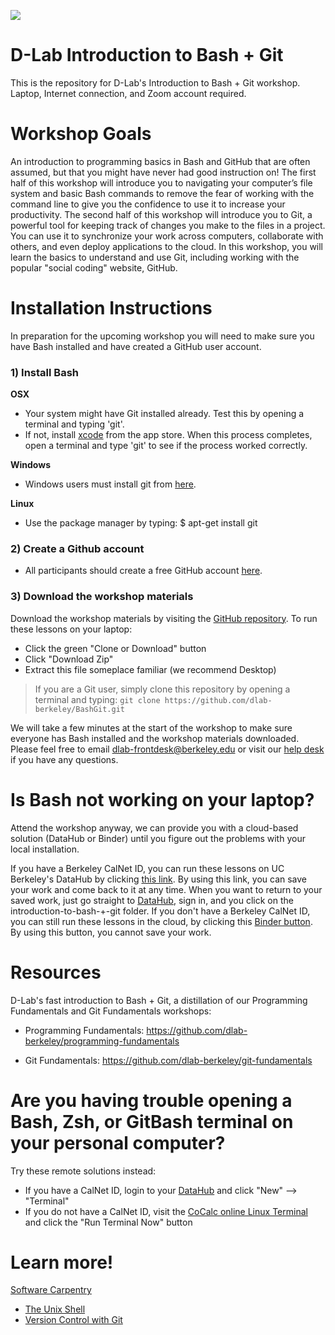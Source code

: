 ![](/octobash.png)

# D-Lab Introduction to Bash + Git

This is the repository for D-Lab's Introduction to Bash + Git workshop. Laptop, Internet connection, and Zoom account required.

# Workshop Goals

An introduction to programming basics in Bash and GitHub that are often assumed, but that you might have never had good instruction on!
The first half of this workshop will introduce you to navigating your computer’s file system and basic Bash commands to remove the fear of working with the command line to give you the confidence to use it to increase your productivity.
The second half of this workshop will introduce you to Git, a powerful tool for keeping track of changes you make to the files in a project. You can use it to synchronize your work across computers, collaborate with others, and even deploy applications to the cloud. In this workshop, you will learn the basics to understand and use Git, including working with the popular "social coding" website, GitHub. 

# Installation Instructions

In preparation for the upcoming workshop you will need to make sure you have Bash installed and have created a GitHub user account. 

### 1) Install Bash

**OSX**

* Your system might have Git installed already. Test this by opening a terminal and typing 'git'.
* If not, install [xcode](https://apps.apple.com/us/app/xcode/id497799835?mt=12) from the app store. When this process completes, open a terminal and type 'git' to see if the process worked correctly.

**Windows**

* Windows users must install git from [here](https://git-scm.com/downloads).

**Linux**

* Use the package manager by typing: $ apt-get install git

### 2) Create a Github account

* All participants should create a free GitHub account [here](https://github.com/join?source=header-home).

### 3) Download the workshop materials

Download the workshop materials by visiting the [GitHub repository](https://github.com/dlab-berkeley/BashGit). To run these lessons on your laptop: 

* Click the green "Clone or Download" button
* Click "Download Zip"
* Extract this file someplace familiar (we recommend Desktop) 

> If you are a Git user, simply clone this repository by opening a terminal and typing: `git clone https://github.com/dlab-berkeley/BashGit.git`

We will take a few minutes at the start of the workshop to make sure everyone has Bash installed and the workshop materials downloaded. Please feel free to email [dlab-frontdesk@berkeley.edu](dlab-frontdesk@berkeley.edu) or visit our [help desk](https://dlab.berkeley.edu/frontdesk) if you have any questions.

# Is Bash not working on your laptop?

Attend the workshop anyway, we can provide you with a cloud-based solution (DataHub or Binder) until you figure out the problems with your local installation. 

If you have a Berkeley CalNet ID, you can run these lessons on UC Berkeley's DataHub by clicking [this link](https://datahub.berkeley.edu/hub/user-redirect/git-pull?repo=https%3A%2F%2Fgithub.com%2Fdlab-berkeley%2FBashGit&urlpath=tree%2FBashGit%2F&branch=master). By using this link, you can save your work and come back to it at any time. When you want to return to your saved work, just go straight to [DataHub](https://datahub.berkeley.edu), sign in, and you click on the introduction-to-bash-+-git folder.
If you don't have a Berkeley CalNet ID, you can still run these lessons in the cloud, by clicking this [Binder button](https://hub.mybinder.turing.ac.uk/user/dlab-berkeley-bashgit-in1h0k5a/tree). By using this button, you cannot save your work. 

# Resources







D-Lab's fast introduction to Bash + Git, a distillation of our Programming Fundamentals and Git Fundamentals workshops: 

- Programming Fundamentals: https://github.com/dlab-berkeley/programming-fundamentals

- Git Fundamentals: https://github.com/dlab-berkeley/git-fundamentals



# Are you having trouble opening a Bash, Zsh, or GitBash terminal on your personal computer? 

Try these remote solutions instead:

- If you have a CalNet ID, login to your [DataHub](https://datahub.berkeley.edu) and click "New" --> "Terminal"
- If you do not have a CalNet ID, visit the [CoCalc online Linux Terminal](https://cocalc.com/doc/terminal.html) and click the "Run Terminal Now" button

# Learn more!

[Software Carpentry](https://software-carpentry.org/lessons/)
- [The Unix Shell](http://swcarpentry.github.io/shell-novice/)
- [Version Control with Git](http://swcarpentry.github.io/git-novice/)
